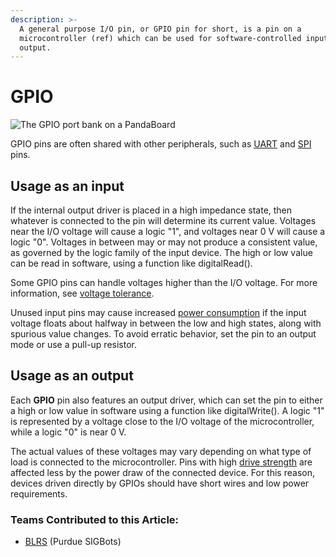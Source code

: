```yaml
---
description: >-
  A general purpose I/O pin, or GPIO pin for short, is a pin on a
  microcontroller (ref) which can be used for software-controlled input or
  output.
---
```


# GPIO

![ The GPIO port bank on a PandaBoard](https://phabricator.purduesigbots.com/file/data/x4buotu5l3wgxyvwrsvn/PHID-FILE-c3zkq7wr5xnwh6ownee7/pandaboard_gpio.jpg)

GPIO pins are often shared with other peripherals, such as [UART](uart.md) and [SPI](spi.md) pins.

## Usage as an input

If the internal output driver is placed in a high impedance state, then whatever is connected to the pin will determine its current value. Voltages near the I/O voltage will cause a logic "1", and voltages near 0 V will cause a logic "0". Voltages in between may or may not produce a consistent value, as governed by the logic family of the input device. The high or low value can be read in software, using a function like digitalRead().

Some GPIO pins can handle voltages higher than the I/O voltage. For more information, see [voltage tolerance](5-volt-tolerant.md).

Unused input pins may cause increased [power consumption](power-consumption.md) if the input voltage floats about halfway in between the low and high states, along with spurious value changes. To avoid erratic behavior, set the pin to an output mode or use a pull-up resistor.

## Usage as an output

Each **GPIO** pin also features an output driver, which can set the pin to either a high or low value in software using a function like digitalWrite(). A logic "1" is represented by a voltage close to the I/O voltage of the microcontroller, while a logic "0" is near 0 V.

The actual values of these voltages may vary depending on what type of load is connected to the microcontroller. Pins with high [drive strength](output-drive.md) are affected less by the power draw of the connected device. For this reason, devices driven directly by GPIOs should have short wires and low power requirements.

### Teams Contributed to this Article:

* [BLRS](https://purduesigbots.com) (Purdue SIGBots)

